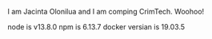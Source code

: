I am Jacinta Olonilua and I am comping CrimTech. Woohoo!

node is v13.8.0
npm is 6.13.7
docker versian is 19.03.5
